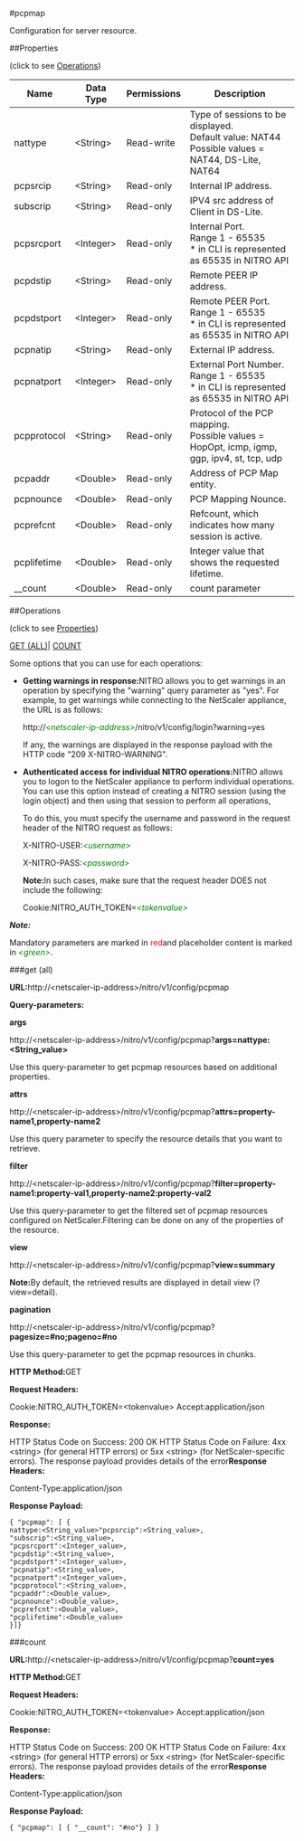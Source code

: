 #pcpmap

Configuration for server resource.


##Properties 
<span>(click to see [Operations](#opera))</span>


<table><thead><tr><th>Name</th><th>Data Type</th><th>Permissions</th><th>Description</th></tr></thead><tbody><tr><td>nattype</td><td>&lt;String></td><td>Read-write</td><td>Type of sessions to be displayed.<br>Default value: NAT44<br>Possible values = NAT44, DS-Lite, NAT64</td></tr><tr><td>pcpsrcip</td><td>&lt;String></td><td>Read-only</td><td>Internal IP address.</td></tr><tr><td>subscrip</td><td>&lt;String></td><td>Read-only</td><td>IPV4 src address of Client in DS-Lite.</td></tr><tr><td>pcpsrcport</td><td>&lt;Integer></td><td>Read-only</td><td>Internal Port.<br>Range 1 - 65535<br>* in CLI is represented as 65535 in NITRO API</td></tr><tr><td>pcpdstip</td><td>&lt;String></td><td>Read-only</td><td>Remote PEER IP address.</td></tr><tr><td>pcpdstport</td><td>&lt;Integer></td><td>Read-only</td><td>Remote PEER Port.<br>Range 1 - 65535<br>* in CLI is represented as 65535 in NITRO API</td></tr><tr><td>pcpnatip</td><td>&lt;String></td><td>Read-only</td><td>External IP address.</td></tr><tr><td>pcpnatport</td><td>&lt;Integer></td><td>Read-only</td><td>External Port Number.<br>Range 1 - 65535<br>* in CLI is represented as 65535 in NITRO API</td></tr><tr><td>pcpprotocol</td><td>&lt;String></td><td>Read-only</td><td>Protocol of the PCP mapping.<br>Possible values = HopOpt, icmp, igmp, ggp, ipv4, st, tcp, udp</td></tr><tr><td>pcpaddr</td><td>&lt;Double></td><td>Read-only</td><td>Address of PCP Map entity.</td></tr><tr><td>pcpnounce</td><td>&lt;Double></td><td>Read-only</td><td>PCP Mapping Nounce.</td></tr><tr><td>pcprefcnt</td><td>&lt;Double></td><td>Read-only</td><td>Refcount, which indicates how many session is active.</td></tr><tr><td>pcplifetime</td><td>&lt;Double></td><td>Read-only</td><td>Integer value that shows the requested lifetime.</td></tr><tr><td>__count</td><td>&lt;Double></td><td>Read-only</td><td>count parameter</td></tr></tbody></table>
##Operations 
<span>(click to see [Properties](#prope))</span>


[GET (ALL)](#ge)| [COUNT](#)


Some options that you can use for each operations:
<ul><li><p><b>Getting warnings in response:</b>NITRO allows you to get warnings in an operation by specifying the "warning" query parameter as "yes". For example, to get warnings while connecting to the NetScaler appliance, the URL is as follows:</p><p>http://<span style="color:green;font-style:italic;">&lt;netscaler-ip-address&gt;</span>/nitro/v1/config/login?warning=yes</p><p>If any, the warnings are displayed in the response payload with the HTTP code "209 X-NITRO-WARNING".</p></li><li><p><b>Authenticated access for individual NITRO operations:</b>NITRO allows you to logon to the NetScaler appliance to perform individual operations. You can use this option instead of creating a NITRO session (using the login object) and then using that session to perform all operations,</p><p>To do this, you must specify the username and password in the request header of the NITRO request as follows:</p><p>X-NITRO-USER:<span style="color:green;font-style:italic;">&lt;username&gt;</span></p><p>X-NITRO-PASS:<span style="color:green;font-style:italic;">&lt;password&gt;</span></p><p><b>Note:</b>In such cases, make sure that the request header DOES not include the following:</p><p>Cookie:NITRO_AUTH_TOKEN=<span style="color:green;font-style:italic;">&lt;tokenvalue&gt;</span></p></li></ul>



***Note:*** 
Mandatory parameters are marked in <span style="color:#FF0000;">red</span>and placeholder content is marked in <span style="color:green;font-style:italic">&lt;green&gt;</span>.

###get (all)



<b>URL:</b>http://&lt;netscaler-ip-address&gt;/nitro/v1/config/pcpmap
<b>Query-parameters:</b>
<b>args</b>
http://&lt;netscaler-ip-address&gt;/nitro/v1/config/pcpmap?<b>args=nattype:&lt;String_value&gt;</b>
Use this query-parameter to get pcpmap resources based on additional properties.


<b>attrs</b>
http://&lt;netscaler-ip-address&gt;/nitro/v1/config/pcpmap?<b>attrs=property-name1,property-name2</b>
Use this query parameter to specify the resource details that you want to retrieve.


<b>filter</b>
http://&lt;netscaler-ip-address&gt;/nitro/v1/config/pcpmap?<b>filter=property-name1:property-val1,property-name2:property-val2</b>
Use this query-parameter to get the filtered set of pcpmap resources configured on NetScaler.Filtering can be done on any of the properties of the resource.


<b>view</b>
http://&lt;netscaler-ip-address&gt;/nitro/v1/config/pcpmap?<b>view=summary</b>
<b>Note:</b>By default, the retrieved results are displayed in detail view (?view=detail).


<b>pagination</b>
http://&lt;netscaler-ip-address&gt;/nitro/v1/config/pcpmap?<b>pagesize=#no;pageno=#no</b>
Use this query-parameter to get the pcpmap resources in chunks.



<b>HTTP Method:</b>GET
<b>Request Headers:</b>

Cookie:NITRO_AUTH_TOKEN=&lt;tokenvalue&gt;Accept:application/json

<b>Response:</b>
HTTP Status Code on Success: 200 OKHTTP Status Code on Failure: 4xx &lt;string&gt; (for general HTTP errors) or 5xx &lt;string&gt; (for NetScaler-specific errors). The response payload provides details of the error<b>Response Headers:</b>

Content-Type:application/json

<b>Response Payload: </b>```{ "pcpmap": [ {nattype:<String_value>"pcpsrcip":<String_value>,"subscrip":<String_value>,"pcpsrcport":<Integer_value>,"pcpdstip":<String_value>,"pcpdstport":<Integer_value>,"pcpnatip":<String_value>,"pcpnatport":<Integer_value>,"pcpprotocol":<String_value>,"pcpaddr":<Double_value>,"pcpnounce":<Double_value>,"pcprefcnt":<Double_value>,"pcplifetime":<Double_value>}]}```



###count



<b>URL:</b>http://&lt;netscaler-ip-address&gt;/nitro/v1/config/pcpmap?<b>count=yes</b>
<b>HTTP Method:</b>GET
<b>Request Headers:</b>

Cookie:NITRO_AUTH_TOKEN=&lt;tokenvalue&gt;Accept:application/json

<b>Response:</b>
HTTP Status Code on Success: 200 OKHTTP Status Code on Failure: 4xx &lt;string&gt; (for general HTTP errors) or 5xx &lt;string&gt; (for NetScaler-specific errors). The response payload provides details of the error<b>Response Headers:</b>

Content-Type:application/json

<b>Response Payload: </b>```{ "pcpmap": [ { "__count": "#no"} ] }```



